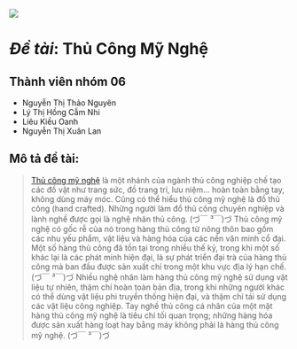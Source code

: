 ![](https://static.chotot.com/storage/chotot-kinhnghiem/c2c/2020/06/Thu-cong-my-nghe-1.jpg)
# _Đề tài_: Thủ Công Mỹ Nghệ
## Thành viên nhóm 06
* Nguyễn Thị Thảo Nguyên
* Lý Thị Hồng Cẫm Nhi
* Liêu Kiều Oanh
* Nguyễn Thị Xuân Lan
## Mô tả đề tài:
>[Thủ công mỹ nghệ](https://vi.wikipedia.org/wiki/Th%E1%BB%A7_c%C3%B4ng_m%E1%BB%B9_ngh%E1%BB%87) là một nhánh của ngành thủ công nghiệp chế tạo các đồ vật như trang sức, đồ trang trí, lưu niệm... hoàn toàn bằng tay, không dùng máy móc. Cũng có thể hiểu thủ công mỹ nghệ là đồ thủ công (hand crafted). Những người làm đồ thủ công chuyên nghiệp và lành nghề được gọi là nghệ nhân thủ công.
(づ￣ ³￣)づ
>Thủ công mỹ nghệ có gốc rễ của nó trong hàng thủ công từ nông thôn bao gồm các nhu yếu phẩm, vật liệu và hàng hóa của các nền văn minh cổ đại. Một số hàng thủ công đã tồn tại trong nhiều thế kỷ, trong khi một số khác lại là các phát minh hiện đại, là sự phát triển đại trà của hàng thủ công mà ban đầu được sản xuất chỉ trong một khu vực địa lý hạn chế.
(づ￣ ³￣)づ
>Nhiều nghệ nhân làm hàng thủ công mỹ nghệ sử dụng vật liệu tự nhiên, thậm chí hoàn toàn bản địa, trong khi những người khác có thể dùng vật liệu phi truyền thống hiện đại, và thậm chí tái sử dụng các vật liệu công nghiệp. Tay nghề thủ công cá nhân của một mặt hàng thủ công mỹ nghệ là tiêu chí tối quan trọng; những hàng hóa được sản xuất hàng loạt hay bằng máy không phải là hàng thủ công mỹ nghệ.
(づ￣ ³￣)づ
